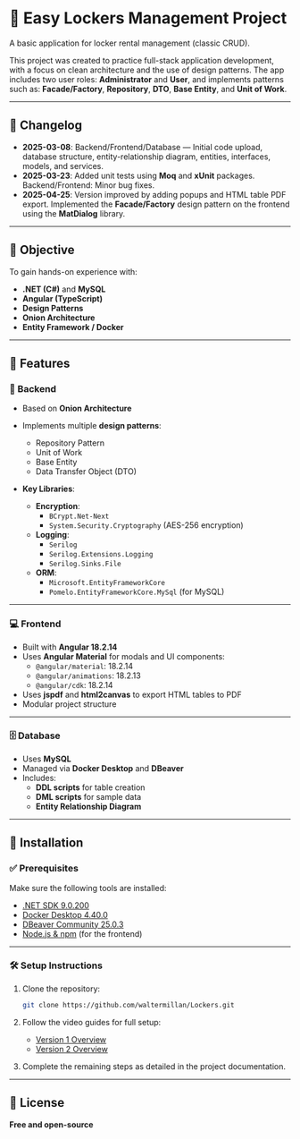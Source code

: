 # 🔐 Easy Lockers Management Project

A basic application for locker rental management (classic CRUD).

This project was created to practice full-stack application development, with a focus on clean architecture and the use of design patterns. The app includes two user roles: **Administrator** and **User**, and implements patterns such as: **Facade/Factory**, **Repository**, **DTO**, **Base Entity**, and **Unit of Work**.

---

## 📅 Changelog

- **2025-03-08**: Backend/Frontend/Database — Initial code upload, database structure, entity-relationship diagram, entities, interfaces, models, and services.
- **2025-03-23**: Added unit tests using **Moq** and **xUnit** packages. Backend/Frontend: Minor bug fixes.
- **2025-04-25**: Version improved by adding popups and HTML table PDF export. Implemented the **Facade/Factory** design pattern on the frontend using the **MatDialog** library.

---

## 🎯 Objective

To gain hands-on experience with:

- **.NET (C#)** and **MySQL**
- **Angular (TypeScript)**
- **Design Patterns**
- **Onion Architecture**
- **Entity Framework / Docker**

---

## 🚀 Features

### 🔧 Backend

- Based on **Onion Architecture**
- Implements multiple **design patterns**:
  - Repository Pattern
  - Unit of Work
  - Base Entity
  - Data Transfer Object (DTO)

- **Key Libraries**:
  - **Encryption**:
    - `BCrypt.Net-Next`
    - `System.Security.Cryptography` (AES-256 encryption)
  - **Logging**:
    - `Serilog`
    - `Serilog.Extensions.Logging`
    - `Serilog.Sinks.File`
  - **ORM**:
    - `Microsoft.EntityFrameworkCore`
    - `Pomelo.EntityFrameworkCore.MySql` (for MySQL)

---

### 💻 Frontend

- Built with **Angular 18.2.14**
- Uses **Angular Material** for modals and UI components:
  - `@angular/material`: 18.2.14
  - `@angular/animations`: 18.2.13
  - `@angular/cdk`: 18.2.14
- Uses **jspdf** and **html2canvas** to export HTML tables to PDF
- Modular project structure

---

### 🗄️ Database

- Uses **MySQL**
- Managed via **Docker Desktop** and **DBeaver**
- Includes:
  - **DDL scripts** for table creation
  - **DML scripts** for sample data
  - **Entity Relationship Diagram**

---

## 🧪 Installation

### ✅ Prerequisites

Make sure the following tools are installed:

- [.NET SDK 9.0.200](https://dotnet.microsoft.com/)
- [Docker Desktop 4.40.0](https://www.docker.com/products/docker-desktop/)
- [DBeaver Community 25.0.3](https://dbeaver.io/download/)
- [Node.js & npm](https://nodejs.org/) (for the frontend)

---

### 🛠️ Setup Instructions

1. Clone the repository:

    ```bash
    git clone https://github.com/waltermillan/Lockers.git
    ```

2. Follow the video guides for full setup:
    - [Version 1 Overview](https://youtu.be/y3lp6_5Npe0)
    - [Version 2 Overview](https://youtu.be/79U6jyvQDDM)

3. Complete the remaining steps as detailed in the project documentation.

---

## 📄 License

**Free and open-source**
